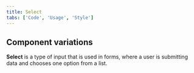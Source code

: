 ```yaml
---
title: Select
tabs: ['Code', 'Usage', 'Style']
---
```


## Component variations
**Select** is a type of input that is used in forms, where a user is submitting data and chooses one option from a list.

<component 
    name="Select"
    component="select" 
    variation="select"
    experimental="true"
    haslightversion="true"
    hasReactversion="true"
    >
</component>

<component 
    name="Select Invalid"
    component="select" 
    variation="select--invalid"
    experimental="true"
    haslightversion="true"
    >
</component>

<component 
    name="Inline Select"
    component="select" 
    variation="select--inline"
    experimental="true"
    >
</component>

<component 
    name="Inline Select Invalid"
    component="select" 
    variation="select--inline-invalid"
    experimental="true"
    >
</component>
<component-docs component="select" experimental="true"></component-docs>
